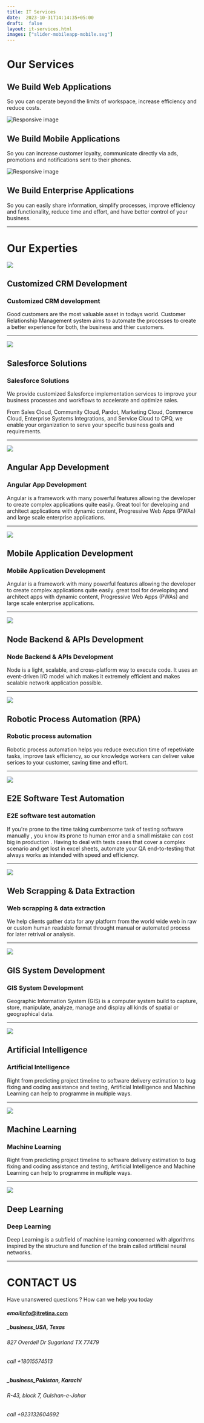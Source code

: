 ```yaml
---
title: IT Services
date:  2023-10-31T14:14:35+05:00
draft:  false
layout: it-services.html
images: ["slider-mobileapp-mobile.svg"]
---
```


Our Services
============

We Build Web Applications
-------------------------

So you can operate beyond the limits of workspace, increase efficiency and reduce costs.

![Responsive image](slider-mobileapp-mobile.svg)

We Build Mobile Applications
----------------------------

So you can increase customer loyalty, communicate directly via ads, promotions and notifications sent to their phones.

![Responsive image](slider-entapp-mobile.svg)

We Build Enterprise Applications
--------------------------------

So you can easily share information, simplify processes, improve efficiency and functionality, reduce time and effort, and have better control of your business.

* * *

Our Experties
=============

![](assets/crm.svg)

Customized CRM Development
--------------------------

### Customized CRM development

Good customers are the most valuable asset in todays world. Customer Relationship Management system aims to automate the processes to create a better experience for both, the business and thier customers.

* * *

![](assets/salesforce.svg)

Salesforce Solutions
--------------------

### Salesforce Solutions

We provide customized Salesforce implementation services to improve your business processes and workflows to accelerate and optimize sales.

From Sales Cloud, Community Cloud, Pardot, Marketing Cloud, Commerce Cloud, Enterprise Systems Integrations, and Service Cloud to CPQ, we enable your organization to serve your specific business goals and requirements.

* * *

![](assets/angular.svg)

Angular App Development
-----------------------

### Angular App Development

Angular is a framework with many powerful features allowing the developer to create complex applications quite easily. Great tool for developing and architect applications with dynamic content, Progressive Web Apps (PWAs) and large scale enterprise applications.

* * *

![](assets/mobile-application-development.svg)

Mobile Application Development
------------------------------

### Mobile Application Development

Angular is a framework with many powerful features allowing the developer to create complex applications quite easily. great tool for developing and architect apps with dynamic content, Progressive Web Apps (PWAs) and large scale enterprise applications.

* * *

![](assets/nodejs.svg)

Node Backend & APIs Development
-------------------------------

### Node Backend & APIs Development

Node is a light, scalable, and cross-platform way to execute code. It uses an event-driven I/O model which makes it extremely efficient and makes scalable network application possible.

* * *

![](assets/RPA.svg)

Robotic Process Automation (RPA)
--------------------------------

### Robotic process automation

Robotic process automation helps you reduce execution time of repetiviate tasks, improve task efficiency, so our knowledge workers can deliver value serices to your customer, saving time and effort.

* * *

![](assets/E2ETesting.png)

E2E Software Test Automation
----------------------------

### E2E software test automation

If you're prone to the time taking cumbersome task of testing software manually , you know its prone to human error and a small mistake can cost big in production . Having to deal with tests cases that cover a complex scenario and get lost in excel sheets, automate your QA end-to-testing that always works as intended with speed and efficiency.

* * *

![](assets/Scrapy-Cloud.png)

Web Scrapping & Data Extraction
-------------------------------

### Web scrapping & data extraction

We help clients gather data for any platform from the world wide web in raw or custom human readable format throught manual or automated process for later retrival or analysis.

* * *

![](assets/gis-logo.png)

GIS System Development
----------------------

### GIS System Development

Geographic Information System (GIS) is a computer system build to capture, store, manipulate, analyze, manage and display all kinds of spatial or geographical data.

* * *

![](assets/ai-logo.png)

Artificial Intelligence
-----------------------

### Artificial Intelligence

Right from predicting project timeline to software delivery estimation to bug fixing and coding assistance and testing, Artificial Intelligence and Machine Learning can help to programme in multiple ways.

* * *

![](assets/machine-learning.png)

Machine Learning
----------------

### Machine Learning

Right from predicting project timeline to software delivery estimation to bug fixing and coding assistance and testing, Artificial Intelligence and Machine Learning can help to programme in multiple ways.

* * *

![](assets/deep-learning.svg)

Deep Learning
-------------

### Deep Learning

Deep Learning is a subfield of machine learning concerned with algorithms inspired by the structure and function of the brain called artificial neural networks.

* * *

CONTACT US
==========

Have unanswered questions ? How can we help you today

#### _email_[info@itretina.com](mailto:info@itretina.com)

##### _business_USA, Texas

###### 827 Overdell Dr Sugarland TX 77479

###### _call_ +18015574513

##### _business_Pakistan, Karachi

###### R-43, block 7, Gulshan-e-Johar

###### _call_ +923132604692